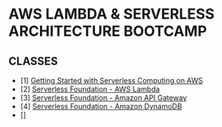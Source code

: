 # AWS LAMBDA & SERVERLESS ARCHITECTURE BOOTCAMP

## CLASSES

- [1] [Getting Started with Serverless Computing on AWS](./1-Getting_Started_AWS_Console/README.md)
- [2] [Serverless Foundation - AWS Lambda](./2-Serverless_Foundation-AWS_Lambda/README.md)
- [3] [Serverless Foundation - Amazon API Gateway](./3-Serverless_Foundation-API_Gateway/README.md)
- [4] [Serverless Foundation - Amazon DynamoDB](./4-Serverless_Foundation-Amazon_DynamoDB/README.md)
- [] []()
